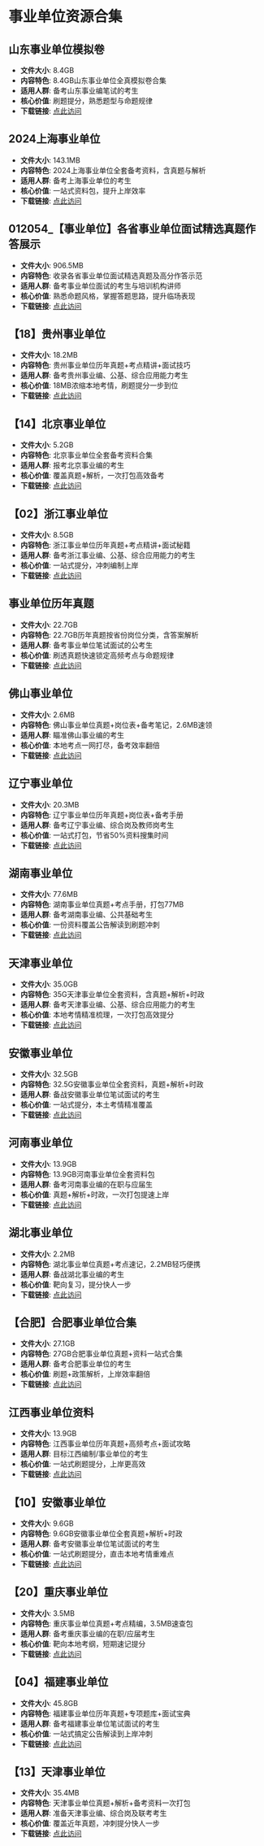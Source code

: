 <!-- CATEGORY: 教育与考试/公职与研究生 -->

# 事业单位资源合集

## 山东事业单位模拟卷
- **文件大小**: 8.4GB
- **内容特色**: 8.4GB山东事业单位全真模拟卷合集
- **适用人群**: 备考山东事业编笔试的考生
- **核心价值**: 刷题提分，熟悉题型与命题规律
- **下载链接**: [点此访问](https://pan.quark.cn/s/95487d1d6461)

## 2024上海事业单位
- **文件大小**: 143.1MB
- **内容特色**: 2024上海事业单位全套备考资料，含真题与解析
- **适用人群**: 备考上海事业单位的考生
- **核心价值**: 一站式资料包，提升上岸效率
- **下载链接**: [点此访问](https://pan.quark.cn/s/117cba519f16)

## 012054_【事业单位】各省事业单位面试精选真题作答展示
- **文件大小**: 906.5MB
- **内容特色**: 收录各省事业单位面试精选真题及高分作答示范
- **适用人群**: 备考事业单位面试的考生与培训机构讲师
- **核心价值**: 熟悉命题风格，掌握答题思路，提升临场表现
- **下载链接**: [点此访问](https://pan.quark.cn/s/f830c5ee1c56)

## 【18】贵州事业单位
- **文件大小**: 18.2MB
- **内容特色**: 贵州事业单位历年真题+考点精讲+面试技巧
- **适用人群**: 备考贵州事业编、公基、综合应用能力考生
- **核心价值**: 18MB浓缩本地考情，刷题提分一步到位
- **下载链接**: [点此访问](https://pan.quark.cn/s/79385eabaaa8)

## 【14】北京事业单位
- **文件大小**: 5.2GB
- **内容特色**: 北京事业单位全套备考资料合集
- **适用人群**: 报考北京事业编的考生
- **核心价值**: 覆盖真题+解析，一次打包高效备考
- **下载链接**: [点此访问](https://pan.quark.cn/s/015ea7498d08)

## 【02】浙江事业单位
- **文件大小**: 8.5GB
- **内容特色**: 浙江事业单位历年真题+考点精讲+面试秘籍
- **适用人群**: 备考浙江事业编、公基、综合应用能力的考生
- **核心价值**: 一站式提分，冲刺编制上岸
- **下载链接**: [点此访问](https://pan.quark.cn/s/830bc23c948f)

## 事业单位历年真题
- **文件大小**: 22.7GB
- **内容特色**: 22.7GB历年真题按省份岗位分类，含答案解析
- **适用人群**: 备考事业单位笔试面试的公考生
- **核心价值**: 刷透真题快速锁定高频考点与命题规律
- **下载链接**: [点此访问](https://pan.quark.cn/s/0b4d1d6f30f6)

## 佛山事业单位
- **文件大小**: 2.6MB
- **内容特色**: 佛山事业单位真题+岗位表+备考笔记，2.6MB速领
- **适用人群**: 瞄准佛山事业编的考生
- **核心价值**: 本地考点一网打尽，备考效率翻倍
- **下载链接**: [点此访问](https://pan.quark.cn/s/d5ec28c48140)

## 辽宁事业单位
- **文件大小**: 20.3MB
- **内容特色**: 辽宁事业单位历年真题+岗位表+备考手册
- **适用人群**: 备考辽宁事业编、综合岗及教师岗考生
- **核心价值**: 一站式打包，节省50%资料搜集时间
- **下载链接**: [点此访问](https://pan.quark.cn/s/447db2cb9061)

## 湖南事业单位
- **文件大小**: 77.6MB
- **内容特色**: 湖南事业单位真题+考点手册，打包77MB
- **适用人群**: 备考湖南事业编、公共基础考生
- **核心价值**: 一份资料覆盖公告解读到刷题冲刺
- **下载链接**: [点此访问](https://pan.quark.cn/s/4824e2faa6ce)

## 天津事业单位
- **文件大小**: 35.0GB
- **内容特色**: 35G天津事业单位全套资料，含真题+解析+时政
- **适用人群**: 备考天津事业编、公基、综合应用能力的考生
- **核心价值**: 本地考情精准梳理，一次打包高效提分
- **下载链接**: [点此访问](https://pan.quark.cn/s/548f25844906)

## 安徽事业单位
- **文件大小**: 32.5GB
- **内容特色**: 32.5G安徽事业单位全套资料，真题+解析+时政
- **适用人群**: 备战安徽事业单位笔试面试的考生
- **核心价值**: 一站式提分，本土考情精准覆盖
- **下载链接**: [点此访问](https://pan.quark.cn/s/f1a3aafce086)

## 河南事业单位
- **文件大小**: 13.9GB
- **内容特色**: 13.9GB河南事业单位全套资料包
- **适用人群**: 备考河南事业编的在职与应届生
- **核心价值**: 真题+解析+时政，一次打包提速上岸
- **下载链接**: [点此访问](https://pan.quark.cn/s/36fd6b2fe018)

## 湖北事业单位
- **文件大小**: 2.2MB
- **内容特色**: 湖北事业单位真题+考点速记，2.2MB轻巧便携
- **适用人群**: 备战湖北事业编的考生
- **核心价值**: 靶向复习，提分快人一步
- **下载链接**: [点此访问](https://pan.quark.cn/s/33fef11dc4e2)

## 【合肥】合肥事业单位合集
- **文件大小**: 27.1GB
- **内容特色**: 27GB合肥事业单位真题+资料一站式合集
- **适用人群**: 备考合肥事业单位的考生
- **核心价值**: 刷题+政策解析，上岸效率翻倍
- **下载链接**: [点此访问](https://pan.quark.cn/s/47c888b323bb)

## 江西事业单位资料
- **文件大小**: 13.9GB
- **内容特色**: 江西事业单位历年真题+高频考点+面试攻略
- **适用人群**: 目标江西编制/事业单位的考生
- **核心价值**: 一站式刷题提分，上岸更高效
- **下载链接**: [点此访问](https://pan.quark.cn/s/ee04657817b4)

## 【10】安徽事业单位
- **文件大小**: 9.6GB
- **内容特色**: 9.6GB安徽事业单位全套真题+解析+时政
- **适用人群**: 备考安徽事业单位笔试面试的考生
- **核心价值**: 一站式刷题提分，直击本地考情重难点
- **下载链接**: [点此访问](https://pan.quark.cn/s/54bec35d07b9)

## 【20】重庆事业单位
- **文件大小**: 3.5MB
- **内容特色**: 重庆事业单位真题+考点精编，3.5MB速查包
- **适用人群**: 备考重庆事业编的在职/应届考生
- **核心价值**: 靶向本地考纲，短期速记提分
- **下载链接**: [点此访问](https://pan.quark.cn/s/84afa5f3e16c)

## 【04】福建事业单位
- **文件大小**: 45.8GB
- **内容特色**: 福建事业单位历年真题+专项题库+面试宝典
- **适用人群**: 备考福建事业单位笔试面试的考生
- **核心价值**: 一站式搞定公告解读到上岸冲刺
- **下载链接**: [点此访问](https://pan.quark.cn/s/6a4d094f9850)

## 【13】天津事业单位
- **文件大小**: 35.4MB
- **内容特色**: 天津事业单位真题+解析+备考资料一次打包
- **适用人群**: 准备天津事业编、综合岗及联考考生
- **核心价值**: 覆盖近年真题，冲刺提分快人一步
- **下载链接**: [点此访问](https://pan.quark.cn/s/979cbfc53c38)
